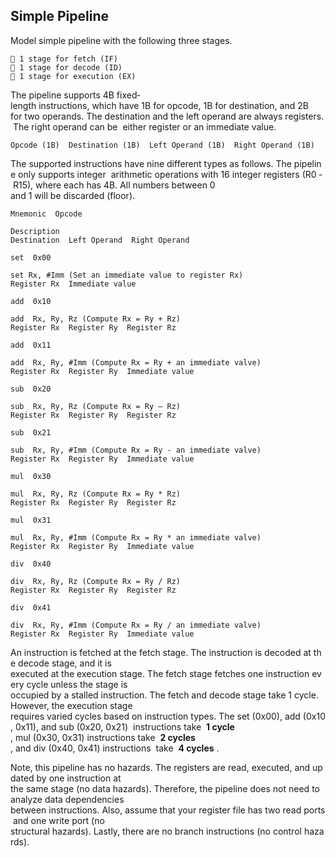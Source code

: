 

## Simple Pipeline 

Model simple pipeline with the following three stages.  

```
 1 stage for fetch (IF) 
 1 stage for decode (ID) 
 1 stage for execution (EX)  
```
The pipeline supports 4B fixed‐length instructions, which have 1B for opcode, 1B for destination, and 2B 
for two operands. The destination and the left operand are always registers. The right operand can be 
either register or an immediate value.  

```
Opcode (1B)  Destination (1B)  Left Operand (1B)  Right Operand (1B) 
```

The supported instructions have nine different types as follows. The pipeline only supports integer 
arithmetic operations with 16 integer registers (R0 ‐ R15), where each has 4B. All numbers between 0 
and 1 will be discarded (floor).   

```
Mnemonic  Opcode 
```
```
Description 
Destination  Left Operand  Right Operand 
```
```
set  0x00 
```
```
set Rx, #Imm (Set an immediate value to register Rx) 
Register Rx  Immediate value 
```
```
add  0x10 
```
```
add  Rx, Ry, Rz (Compute Rx = Ry + Rz) 
Register Rx  Register Ry  Register Rz 
```
```
add  0x11 
```
```
add  Rx, Ry, #Imm (Compute Rx = Ry + an immediate valve) 
Register Rx  Register Ry  Immediate value 
```
```
sub  0x20 
```
```
sub  Rx, Ry, Rz (Compute Rx = Ry – Rz) 
Register Rx  Register Ry  Register Rz 
```
```
sub  0x21 
```
```
sub  Rx, Ry, #Imm (Compute Rx = Ry ‐ an immediate valve) 
Register Rx  Register Ry  Immediate value 
```
```
mul  0x30 
```
```
mul  Rx, Ry, Rz (Compute Rx = Ry * Rz) 
Register Rx  Register Ry  Register Rz 
```
```
mul  0x31 
```
```
mul  Rx, Ry, #Imm (Compute Rx = Ry * an immediate valve) 
Register Rx  Register Ry  Immediate value 
```
```
div  0x40 
```
```
div  Rx, Ry, Rz (Compute Rx = Ry / Rz) 
Register Rx  Register Ry  Register Rz 
```
```
div  0x41 
```
```
div  Rx, Ry, #Imm (Compute Rx = Ry / an immediate valve) 
Register Rx  Register Ry  Immediate value 
```
An instruction is fetched at the fetch stage. The instruction is decoded at the decode stage, and it is 
executed at the execution stage. The fetch stage fetches one instruction every cycle unless the stage is 
occupied by a stalled instruction. The fetch and decode stage take 1 cycle. However, the execution stage 
requires varied cycles based on instruction types. The set (0x00), add (0x10, 0x11), and sub (0x20, 0x21) 
instructions take  **1 cycle** , mul (0x30, 0x31) instructions take  **2 cycles** , and div (0x40, 0x41) instructions 
take  **4 cycles** .  

Note, this pipeline has no hazards. The registers are read, executed, and updated by one instruction at 
the same stage (no data hazards). Therefore, the pipeline does not need to analyze data dependencies 
between instructions. Also, assume that your register file has two read ports and one write port (no 
structural hazards). Lastly, there are no branch instructions (no control hazards).  






